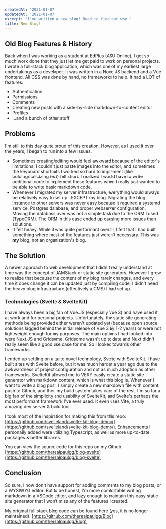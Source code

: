 ```yaml
---
createdAt: '2021-01-07'
updatedAt: '2021-01-07'
excerpt: "I've written a new blog! Read to find out why."
title: New Blog!
---
```


## Old Blog Features & History

Back when I was working as a student at EdPlus (ASU Online), I got so much work done that they just let me get paid to work on personal projects. I wrote a full-stack blog application, which was one of my earliest large undertakings as a developer. It was written in a Node.JS backend and a Vue frontend. All CSS was done by hand, no frameworks to help. It had a LOT of features:

- Authentication
- Permissions
- Comments
- Creating new posts with a side-by-side markdown-to-content editor
- Profiles
- ...and a bunch of other stuff

## Problems

I'm still to this day quite proud of this creation. However, as I used it over the years, I began to run into a few issues. 

- Sometimes creating/editing would feel awkward because of the editor's limitations. I couldn't just paste images into the editor, and sometimes the keyboard shortcuts I worked so hard to implement (like bolding/italicizing text) fell short. I realized I would have to write additional code to implement these features when I really just wanted to be able to write basic markdown code.
- Whenever I migrated my server infrastructure, everything would always be relatively easy to set up...EXCEPT my blog. Migrating the blog instance to other servers was never easy because it required a systemd service, Postgres database, and proper webserver configuration. Moving the database over was not a simple task due to the ORM I used (TypeORM). The ORM in this case ended up causing more issues than solutions.
- It felt heavy. While it was quite performant overall, I felt that I had built something where most of the features just weren't necessary. This was __my__ blog, not an organization's blog.

## The Solution

A newer approach to web development that I didn't really understand at time was the concept of JAMStack or static site generators. However I grew to realize that because the content of my blog rarely changes, and every time it does change it can be updated just by compiling code, I didn't need the heavy blog infrastructure (effectively a CMS) I had set up.

### Technologies (Svelte & SvelteKit)

I have always been a big fan of Vue.JS (especially Vue 3) and have used it at work and for personal projects. Unfortunately, the static site generating methods being provided either weren't updated yet (because open source solutions lagged behind the initial release of Vue 3 by 1-2 years) or were not lightweight enough for my purposes. The main options I had looked into were Nuxt.JS and Gridsome. Gridsome wasn't up to date and Nuxt didn't really seem like a good use case for me. So I looked towards other frameworks.

I ended up settling on a quite novel technology, Svelte with SvelteKit. I have built sites with Svelte before, but it was much harder a year ago due to the awkwardness of project configuration and not as much adoption as other frameworks. SvelteKit allowed me to VERY easily create a static site generator with markdown content, which is what this blog is. Whenever I want to write a blog post, I simply create a new markdown file with content, push to Github, and then my build system takes care of the rest. I'm so far a big fan of the simplicity and usability of SvelteKit, and Svelte's perhaps the most performant framework I've ever used. It even uses Vite, a truly amazing dev server & build tool.

I took most of the inspiration for making this from this repo: [https://github.com/svelteland/svelte-kit-blog-demo/](https://github.com/svelteland/svelte-kit-blog-demo/). Enhancements I personally added were utilizing Typescript, as well as more up-to-date packages & better libraries.

You can view the source code for this repo on my Github. [https://github.com/therealpaulgg/blog-svelte](https://github.com/therealpaulgg/blog-svelte)

## Conclusion

So sure, I now don't have support for adding comments to my blog posts, or a WYSIWYG editor. But to be honest, I'm more comfortable writing markdown in a VSCode editor, and lazy enough to maintain this easy static site generator that I won't miss any of the features I created.

My original full stack blog code can be found here (yes, it is no longer maintained): [https://github.com/therealpaulgg/Blog](https://github.com/therealpaulgg/Blog)